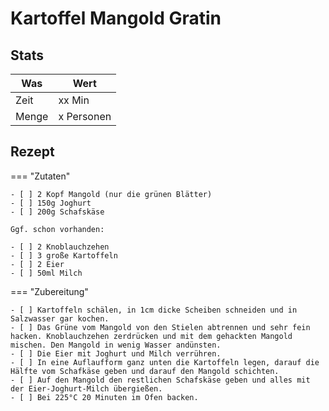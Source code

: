# Kartoffel Mangold Gratin

## Stats

| Was   | Wert        |
|-------|-------------|
| Zeit  | xx Min      |
| Menge | x Personen |

## Rezept

=== "Zutaten"

    - [ ] 2 Kopf Mangold (nur die grünen Blätter)    
    - [ ] 150g Joghurt
    - [ ] 200g Schafskäse

    Ggf. schon vorhanden:

    - [ ] 2 Knoblauchzehen
    - [ ] 3 große Kartoffeln
    - [ ] 2 Eier    
    - [ ] 50ml Milch 

=== "Zubereitung"

    - [ ] Kartoffeln schälen, in 1cm dicke Scheiben schneiden und in Salzwasser gar kochen.
    - [ ] Das Grüne vom Mangold von den Stielen abtrennen und sehr fein hacken. Knoblauchzehen zerdrücken und mit dem gehackten Mangold mischen. Den Mangold in wenig Wasser andünsten.
    - [ ] Die Eier mit Joghurt und Milch verrühren.
    - [ ] In eine Auflaufform ganz unten die Kartoffeln legen, darauf die Hälfte vom Schafkäse geben und darauf den Mangold schichten.
    - [ ] Auf den Mangold den restlichen Schafskäse geben und alles mit der Eier-Joghurt-Milch übergießen.
    - [ ] Bei 225°C 20 Minuten im Ofen backen.

